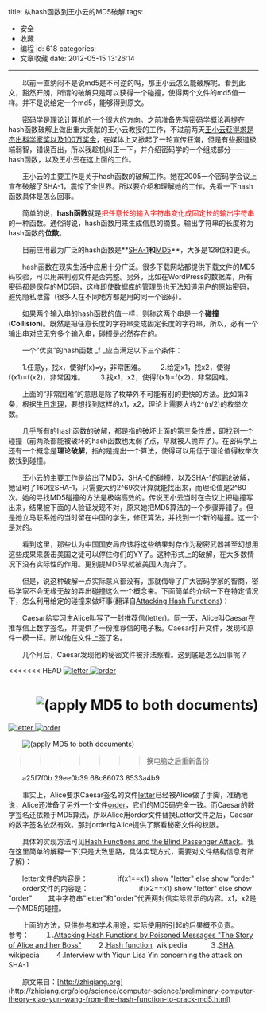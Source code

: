title: 从hash函数到王小云的MD5破解
tags:
  - 安全
  - 收藏
  - 编程
id: 618
categories:
  - 文章收藏
date: 2012-05-15 13:26:14
---

　　以前一直纳闷不是说md5是不可逆的吗，那王小云怎么能破解呢。看到此文，豁然开朗，所谓的破解只是可以获得一个碰撞，使得两个文件的md5值一样。并不是说给定一个md5，能够得到原文。

　　密码学是理论计算机的一个很大的方向。之前准备先写密码学概论再提在hash函数破解上做出重大贡献的王小云教授的工作，不过前两天[王小云获得求是杰出科学家奖以及100万奖金](http://www.cast.org.cn/n435777/n435799/n928596/n930124/35475.html)，在媒体上又掀起了一轮宣传狂潮，但是有些报道极端弱智，错误百出，所以我趁机纠正一下，并介绍密码学的一个组成部分——hash函数，以及王小云在这上面的工作。

　　王小云的主要工作是关于hash函数的破解工作。她在2005一个密码学会议上宣布破解了SHA-1，震惊了全世界。所以要介绍和理解她的工作，先看一下hash函数具体是怎么回事。

　　简单的说，**hash函数**就是<span style="color: #ff0000;">把任意长的输入字符串变化成固定长的输出字符串</span>的一种函数。通俗得说，hash函数用来生成信息的摘要。输出字符串的长度称为hash函数的**位数**。

　　目前应用最为广泛的hash函数是**[SHA-1](http://en.wikipedia.org/wiki/SHA_hash_functions)**和**[MD5](http://en.wikipedia.org/wiki/Md5)**，大多是128位和更长。

　　hash函数在现实生活中应用十分广泛。很多下载网站都提供下载文件的MD5码校验，可以用来判别文件是否完整。另外，比如在WordPress的数据库，所有密码都是保存的MD5码，这样即使数据库的管理员也无法知道用户的原始密码，避免隐私泄露（很多人在不同地方都是用的同一个密码）。

　　如果两个输入串的hash函数的值一样，则称这两个串是一个**碰撞**(**Collision**)。既然是把任意长度的字符串变成固定长度的字符串，所以，必有一个输出串对应无穷多个输入串，碰撞是必然存在的。

　　一个“优良”的hash函数 _f _应当满足以下三个条件：　

　　1.任意y，找x，使得f(x)=y，非常困难。</li>
　　2.给定x1，找x2，使得f(x1)=f(x2)，非常困难。</li>
　　3.找x1，x2，使得f(x1)=f(x2)，非常困难。</li>

　　上面的“非常困难”的意思是除了枚举外不可能有别的更快的方法。比如第3条，根据[生日定理](http://en.wikipedia.org/wiki/Birthday_paradox)，要想找到这样的x1，x2，理论上需要大约2^(n/2)的枚举次数。

　　几乎所有的hash函数的破解，都是指的破坏上面的第三条性质，即找到一个碰撞（前两条都能被破坏的hash函数也太弱了点，早就被人抛弃了）。在密码学上还有一个概念是**理论破解**，指的是提出一个算法，使得可以用低于理论值得枚举次数找到碰撞。

　　王小云的主要工作是给出了MD5，[SHA-0](http://en.wikipedia.org/wiki/SHA_hash_functions)的碰撞，以及SHA-1的理论破解，她证明了160位SHA-1，只需要大约2^69次计算就能找出来，而理论值是2^80次。她的寻找MD5碰撞的方法是极端高效的。传说王小云当时在会议上把碰撞写出来，结果被下面的人验证发现不对，原来她把MD5算法的一个步骤弄错了。但是她立马联系她的当时留在中国的学生，修正算法，并找到一个新的碰撞。这一个是对的。

　　看到这里，那些认为中国国安局应该将这些结果封存作为秘密武器甚至幻想用这些成果来袭击美国之徒可以停住你们的YY了。这种形式上的破解，在大多数情况下没有实际性的作用。更别提MD5早就被美国人抛弃了。

　　但是，说这种破解一点实际意义都没有，那就侮辱了广大密码学家的智商，密码学家不会无缘无故的弄出碰撞这么一个概念来。下面简单的介绍一下在特定情况下，怎么利用给定的碰撞来做坏事(翻译自[Attacking Hash Functions](http://th.informatik.uni-mannheim.de/people/lucks/HashCollisions/))：

　　Caesar给实习生Alice叫写了一封推荐信(letter)。同一天，Alice叫Caesar在推荐信上数字签名，并提供了一份推荐信的电子板。Caesar打开文件，发现和原件一模一样。所以他在文件上签了名。

　　几个月后，Caesar发现他的秘密文件被非法察看。这到底是怎么回事呢？

<<<<<<< HEAD
[![letter]({{BASE_PATH}}/images/867e9ee66a7ab1aed4342dcb1a98489a6ab17134.png) ](http://www.cits.rub.de/imperia/md/content/magnus/letter_of_rec.ps)[![order]({{BASE_PATH}}/images/1a84f3c37a7c98c13605362aa25991c19b6d2d7b.png)](http://www.cits.rub.de/imperia/md/content/magnus/order.ps)

　　![(apply MD5 to both documents)]({{BASE_PATH}}/images/bf67e539f3da6867fc8a9070b940b83ff6daed5d.png)
=======
[![letter](/images/867e9ee66a7ab1aed4342dcb1a98489a6ab17134.png) ](http://www.cits.rub.de/imperia/md/content/magnus/letter_of_rec.ps)[![order](/images/1a84f3c37a7c98c13605362aa25991c19b6d2d7b.png)](http://www.cits.rub.de/imperia/md/content/magnus/order.ps)

　　![(apply MD5 to both documents)](/images/bf67e539f3da6867fc8a9070b940b83ff6daed5d.png)
>>>>>>> 换电脑之后重新备份

　　a25f7f0b 29ee0b39 68c86073 8533a4b9

　　事实上，Alice要求Caesar签名的文件[letter](http://www.cits.rub.de/imperia/md/content/magnus/letter_of_rec.ps)已经被Alice做了手脚，准确地说，Alice还准备了另外一个文件[order](http://www.cits.rub.de/imperia/md/content/magnus/order.ps)，它们的MD5码完全一致。而Caesar的数字签名还依赖于MD5算法，所以Alice用order文件替换Letter文件之后，Caesar的数字签名依然有效。那封order给Alice提供了察看秘密文件的权限。

　　具体的实现方法可见[Hash Functions and the Blind Passenger Attack](http://www.cits.rub.de/imperia/md/content/magnus/rump_ec05.pdf)。我在这里简单的解释一下(只是大致思路，具体实现方式，需要对文件结构信息有所了解)：

　　letter文件的内容是：
　　　　if(x1==x1) show "letter" else show "order"
　　order文件的内容是：　　　
　　　　if(x2==x1) show "letter" else show "order"
　　其中字符串"letter"和"order"代表两封信实际显示的内容。x1，x2是一个MD5的碰撞。

　　上面的方法，只供参考和学术用途，实际使用所引起的后果概不负责。　　
　　参考：
　　１.[Attacking Hash Functions by Poisoned Messages "The Story of Alice and her Boss"](http://th.informatik.uni-mannheim.de/people/lucks/HashCollisions/)
　　２.[Hash function](http://en.wikipedia.org/wiki/Hash_function), wikipedia　
　　３.[SHA](http://en.wikipedia.org/wiki/SHA_hash_functions), wikipedia
　　４.Interview with Yiqun Lisa Yin concerning the attack on SHA-1　

　　原文来自：[http://zhiqiang.org](http://zhiqiang.org/blog/science/computer-science/preliminary-computer-theory-xiao-yun-wang-from-the-hash-function-to-crack-md5.html)